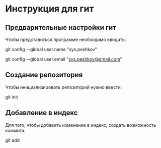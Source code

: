 # **Инструкция для гит**
## Предварительные настройки гит

Чтобы представиться программе необходимо вводить:

git config --global user.name "sys.peshkov"

git config --global user.email "sys.peshkov@gmail.com"

## Создание репозитория

Чтобы инициализировать репозиторий нужно ввести:

git init

## Добавление в индекс

Для того, чтобы добавить изменение в индекс, создать возможность коммита:

git add
